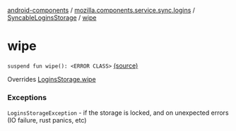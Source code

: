 [android-components](../../index.md) / [mozilla.components.service.sync.logins](../index.md) / [SyncableLoginsStorage](index.md) / [wipe](./wipe.md)

# wipe

`suspend fun wipe(): <ERROR CLASS>` [(source)](https://github.com/mozilla-mobile/android-components/blob/master/components/service/sync-logins/src/main/java/mozilla/components/service/sync/logins/SyncableLoginsStorage.kt#L139)

Overrides [LoginsStorage.wipe](../../mozilla.components.concept.storage/-logins-storage/wipe.md)

### Exceptions

`LoginsStorageException` - if the storage is locked, and on unexpected
    errors (IO failure, rust panics, etc)